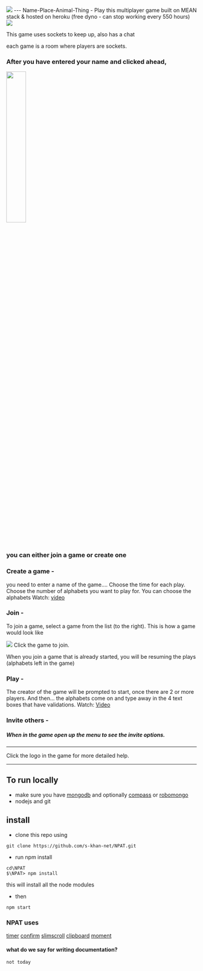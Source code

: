 <img src="https://github.com/s-khan-net/NPAT/tree/master/public/images/logo_145X145_t.png" />
---
Name-Place-Animal-Thing -  Play this multiplayer game 
built on MEAN stack & hosted on heroku (free dyno - can stop working every 550 hours)
<img src="[https://npathing.herokuapp.com/image](https://github.com/s-khan-net/NPAT/tree/master/public/images)s/meanh_23.png" />

This game uses sockets to keep up, 
also has a chat

each game is a room where players are sockets.

### After you have entered your name and clicked ahead, 

<img src="https://npathing.herokuapp.com/assets/gif-strt.gif" width="32%"/>

### you can either join a  game or create one

### Create a game -
   you need to enter a name of the game.... Choose the time for each play. Choose the number of alphabets you want to play for. You can choose the alphabets
    Watch: [video](https://youtu.be/qM9sPJPD5Q4)
### Join -
  To join a game, select a game from the list (to the right). This is how a game would look like 
  
  <img src="https://npathing.herokuapp.com/images/gameListItem.png" /> Click the game to join.

  When you join a game that is already started, you will be resuming the plays (alphabets left in the game)

### Play -
   The creator of the game will be prompted to start, once there are 2 or more players. And then... the alphabets come on and type away in the 4 text boxes that have validations.  Watch: [Video](https://youtu.be/nvsAxbnXk1w)
 
### Invite others -    
#####   When in the game open up the menu to see the invite options. 
   ---

Click the logo in the game for more detailed help.

---

## To run locally

- make sure you have [mongodb](https://www.mongodb.com/download-center/community) and optionally [compass](https://www.mongodb.com/download-center/compass?jmp=hero) or [robomongo](https://robomongo.org/download)
- nodejs and git

## install

   - clone this repo  using
   ```
   git clone https://github.com/s-khan-net/NPAT.git
   ```
   - run npm install 
   ```
   cd\NPAT
   $\NPAT> npm install
   ```
   this will install all the node modules
   
   - then
   ```
   npm start
   ```
   

### NPAT uses
[timer](https://github.com/siddii/angular-timer)
[confirm](https://github.com/m19c/ng-confirm)
[slimscroll](http://rocha.la/jQuery-slimScroll)
[clipboard](https://github.com/nico-val/ngClipboard)
[moment](http://momentjs.com/)





#### what do we say for writing documentation?
```
not today
```
